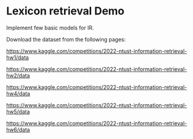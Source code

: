 # Lexicon retrieval Demo
Implement few basic models for IR.

Download the dataset from the following pages: 

<https://www.kaggle.com/competitions/2022-ntust-information-retrieval-hw1/data>

<https://www.kaggle.com/competitions/2022-ntust-information-retrieval-hw2/data>

<https://www.kaggle.com/competitions/2022-ntust-information-retrieval-hw4/data>

<https://www.kaggle.com/competitions/2022-ntust-information-retrieval-hw5/data>

<https://www.kaggle.com/competitions/2022-ntust-information-retrieval-hw6/data>
